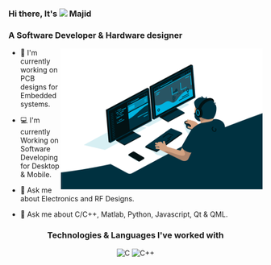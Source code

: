 ### Hi there, It's <img src="https://media.giphy.com/media/hvRJCLFzcasrR4ia7z/giphy.gif" width="25px"> Majid 

### A Software Developer & Hardware designer

<img align="right" alt="GIF" src="code.gif" width="400" height="280" />

 - 🔭 I'm currently working on PCB designs for Embedded systems.
 
 - 💻 I'm currently Working on Software Developing for Desktop & Mobile.
 
 - 💬 Ask me about Electronics and RF Designs.
 
 - 💬 Ask me about C/C++, Matlab, Python, Javascript, Qt & QML.




<h3 align="center">Technologies & Languages I've worked with</h3>

<p align="center">
<img src="https://img.shields.io/badge/C%2B%2B-00599C?style=for-the-badge&logo=c%2B%2B&logoColor=white" alt="C">
<img src="https://img.shields.io/badge/%20-C-blue" alt="C++">
</p>

<!--
**AnotherMajid/AnotherMajid** is a ✨ _special_ ✨ repository because its `README.md` (this file) appears on your GitHub profile.

Here are some ideas to get you started:

- 🔭 I’m currently working on ...
- 🌱 I’m currently learning ...
- 👯 I’m looking to collaborate on ...
- 🤔 I’m looking for help with ...
- 💬 Ask me about ...
- 📫 How to reach me: ...
- 😄 Pronouns: ...
- ⚡ Fun fact: ...
-->
